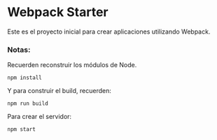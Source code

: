 # Webpack Starter

Este es el proyecto inicial para crear aplicaciones utilizando Webpack.

### Notas:
Recuerden reconstruir los módulos de Node.
```
npm install
````
Y para construir el build, recuerden:
```
npm run build
```
Para crear el servidor:
```
npm start
```